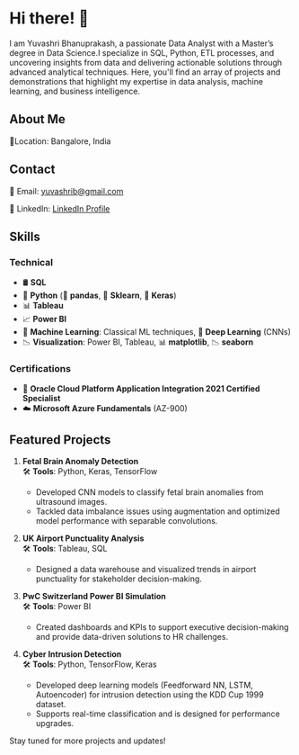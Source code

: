 # Hi there! 👋
I am Yuvashri Bhanuprakash, a passionate Data Analyst with a Master’s degree in Data Science.I specialize in SQL, Python, ETL processes, and uncovering insights from data and delivering actionable solutions through advanced analytical techniques.
Here, you'll find an array of projects and demonstrations that highlight my expertise in data analysis, machine learning, and business intelligence.

## About Me
📍Location: Bangalore, India

## Contact

📧 Email: yuvashrib@gmail.com

🔗 LinkedIn: [LinkedIn Profile](https://www.linkedin.com/in/YuvashriBhanuprakash)


## Skills
### Technical
- 🛢️ **SQL**
- 🐍 **Python** (🐼 **pandas**, 🤖 **Sklearn**, 🧠 **Keras**)
- 📊 **Tableau**
- 📈 **Power BI**
- 🤖 **Machine Learning**: Classical ML techniques, 🧠 **Deep Learning** (CNNs)
- 📉 **Visualization**: Power BI, Tableau, 📊 **matplotlib**, 📉 **seaborn**

### Certifications
- 🏅 **Oracle Cloud Platform Application Integration 2021 Certified Specialist**
- ☁️ **Microsoft Azure Fundamentals** (AZ-900)

## Featured Projects

1. **Fetal Brain Anomaly Detection**  
   🛠️ **Tools**: Python, Keras, TensorFlow  
   - Developed CNN models to classify fetal brain anomalies from ultrasound images.  
   - Tackled data imbalance issues using augmentation and optimized model performance with separable convolutions.

2. **UK Airport Punctuality Analysis**  
   🛠️ **Tools**: Tableau, SQL  
   - Designed a data warehouse and visualized trends in airport punctuality for stakeholder decision-making.

3. **PwC Switzerland Power BI Simulation**  
   🛠️ **Tools**: Power BI  
   - Created dashboards and KPIs to support executive decision-making and provide data-driven solutions to HR challenges.
     
4. **Cyber Intrusion Detection**  
   🛠️ **Tools**: Python, TensorFlow, Keras
   - Developed deep learning models (Feedforward NN, LSTM, Autoencoder) for intrusion detection using the KDD Cup 1999 dataset.
   - Supports real-time classification and is designed for performance upgrades.
     

Stay tuned for more projects and updates!
